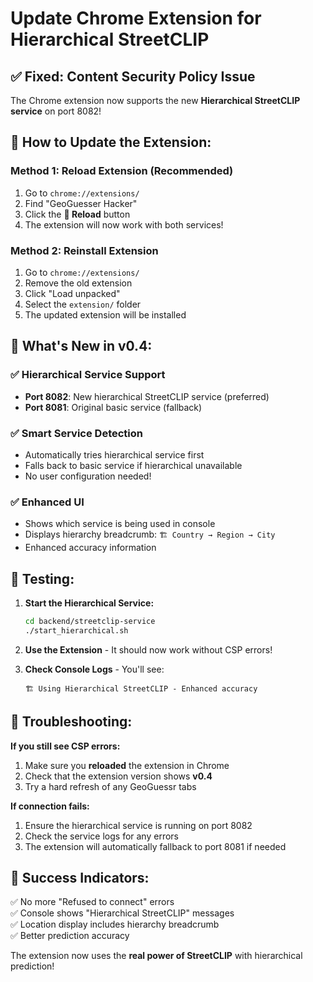 # Update Chrome Extension for Hierarchical StreetCLIP

## ✅ Fixed: Content Security Policy Issue

The Chrome extension now supports the new **Hierarchical StreetCLIP service** on port 8082!

## 🔄 How to Update the Extension:

### Method 1: Reload Extension (Recommended)
1. Go to `chrome://extensions/`
2. Find "GeoGuesser Hacker" 
3. Click the **🔄 Reload** button
4. The extension will now work with both services!

### Method 2: Reinstall Extension
1. Go to `chrome://extensions/`
2. Remove the old extension
3. Click "Load unpacked"
4. Select the `extension/` folder
5. The updated extension will be installed

## 🎯 What's New in v0.4:

### ✅ **Hierarchical Service Support**
- **Port 8082**: New hierarchical StreetCLIP service (preferred)
- **Port 8081**: Original basic service (fallback)

### ✅ **Smart Service Detection**
- Automatically tries hierarchical service first
- Falls back to basic service if hierarchical unavailable
- No user configuration needed!

### ✅ **Enhanced UI**
- Shows which service is being used in console
- Displays hierarchy breadcrumb: `🏗️ Country → Region → City`
- Enhanced accuracy information

## 🚀 Testing:

1. **Start the Hierarchical Service:**
   ```bash
   cd backend/streetclip-service
   ./start_hierarchical.sh
   ```

2. **Use the Extension** - It should now work without CSP errors!

3. **Check Console Logs** - You'll see:
   ```
   🏗️ Using Hierarchical StreetCLIP - Enhanced accuracy
   ```

## 🐛 Troubleshooting:

**If you still see CSP errors:**
1. Make sure you **reloaded** the extension in Chrome
2. Check that the extension version shows **v0.4**
3. Try a hard refresh of any GeoGuessr tabs

**If connection fails:**
1. Ensure the hierarchical service is running on port 8082
2. Check the service logs for any errors
3. The extension will automatically fallback to port 8081 if needed

## 🎉 Success Indicators:

✅ No more "Refused to connect" errors  
✅ Console shows "Hierarchical StreetCLIP" messages  
✅ Location display includes hierarchy breadcrumb  
✅ Better prediction accuracy  

The extension now uses the **real power of StreetCLIP** with hierarchical prediction!



